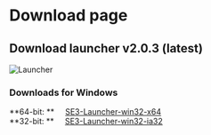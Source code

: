 # Download page

## Download launcher v2.0.3 (latest)

![Launcher](/img/launcher-1.png)

### Downloads for Windows

**64-bit: ** &nbsp;&nbsp;&nbsp; [SE3-Launcher-win32-x64](https://github.com/Space-Eternity-3/SE3-Launcher/releases/download/2.0.3/SE3.Launcher-win32-x64.zip)  
**32-bit: ** &nbsp;&nbsp;&nbsp; [SE3-Launcher-win32-ia32](https://github.com/Space-Eternity-3/SE3-Launcher/releases/download/2.0.3/SE3.Launcher-win32-ia32.zip)
